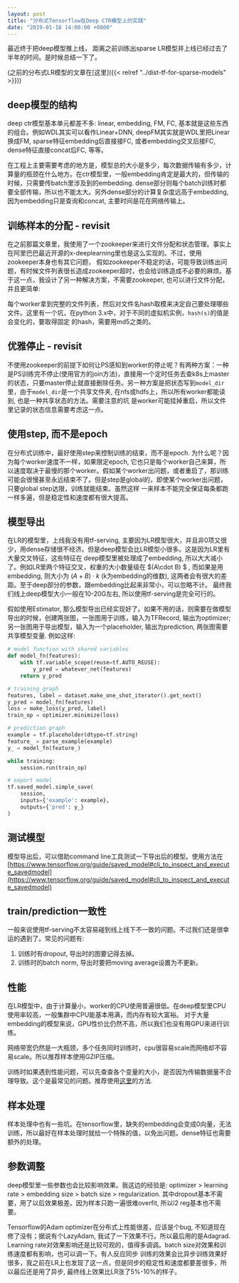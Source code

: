 ```yaml
---
layout: post
title: "分布式Tensorflow在Deep CTR模型上的实践"
date: "2019-01-18 14:00:00 +0800"
---
```


最近终于把deep模型推上线， 距离之前训练出sparse LR模型并上线已经过去了半年的时间。是时候总结一下了。

(之前的分布式LR模型的文章在[这里]({{< relref "../dist-tf-for-sparse-models" >}}))

## deep模型的结构
deep ctr模型基本单元都差不多: linear, embedding, FM, FC, 基本就是这些东西的组合。例如WDL其实可以看作Linear+DNN, deepFM其实就是WDL里把Linear换成FM, sparse特征embedding后直接接FC, 或者embedding交叉后接FC, dense特征直接concat后FC, 等等。

在工程上主要需要考虑的地方是，模型总的大小是多少，每次数据传输有多少，计算量的瓶颈在什么地方。在ctr模型里，一般embedding肯定是最大的，但传输的时候，只需要传batch里涉及到的embedding. dense部分则每个batch训练时都要全部传输，所以也不能太大。另外dense部分的计算复杂度远高于embedding, 因为embedding只是查询和concat, 主要时间是花在网络传输上。

## 训练样本的分配 - revisit

在之前那篇文章里，我使用了一个zookeeper来进行文件分配和状态管理。事实上在阿里巴巴最近开源的x-deeplearning里也是这么实现的。不过，使用zookeeper本身也有其它问题，
假如zookeeper不稳定的话，可能导致训练出问题，有时候文件列表很长造成zookeeper超时，也会给训练造成不必要的麻烦。基于这一点，我设计了另一种解决方案，不需要zookeeper,
也可以进行文件分配，并且更简单:

每个worker拿到完整的文件列表，然后对文件名hash取模来决定自己要处理哪些文件。这里有一个坑，在python 3.x中，对于不同的虚拟机实例，`hash(s)`的值是会变化的，要取得固定
的hash，需要用md5之类的。

## 优雅停止 - revisit

不使用zookeeper的前提下如何让PS感知到worker的停止呢？有两种方案：一种是PS训练完不停止(使用官方的join方法)，直接用一个定时任务去查k8s上master的状态，只要master停止就直接删除任务。另一种方案是把状态写到`model_dir`里，由于`model_dir`是一个共享文件夹, 在nfs或hdfs上，所以所有worker都能读到, 也是一种共享状态的方法。需要注意的坑
是worker可能挂掉重启，所以文件里记录的状态信息需要考虑这一点。

## 使用step, 而不是epoch

在分布式训练中，最好使用step来控制训练的结束，而不是epoch. 为什么呢？因为每个worker速度不一样，如果限定epoch, 它也只是每个worker自己来算，所以速度取决于最慢的那个worker。假如某个worker出问题，或者重启了，那训练可能会很慢甚至永远结束不了。但是step是global的，即使某个worker出问题，只要global step达限，训练就能结束。虽然这样
一来样本不能完全保证每条都跑一样多遍，但是稳定性和速度都有很大提高。

## 模型导出

在LR的模型里，上线我没有用tf-serving, 主要因为LR模型很大，并且非0项又很少，用dense存储很不经济。但是deep模型会比LR模型小很多。这是因为LR里有大量交叉特征，这些特征在
deep模型里被处理成了embedding, 所以大大减小了。例如LR里两个特征交叉，权重的大小数量级在 $(A\cdot B) $ , 而如果是用embedding, 则大小为 $(A+B) \cdot k$ (k为embedding的维数), 这两者会有很大的差距。至于deep部分的参数，跟embedding比起来非常小，可以忽略不计。 最终我们线上deep模型大小一般在10-20G左右, 所以使用tf-serving是完全可行的。

假如使用Estimator, 那么模型导出已经实现好了。如果不用的话，则需要在做模型导出的时候，创建两张图，一张图用于训练，输入为TFRecord, 输出为optimizer; 另一张图用于导出模型，输入为一个placeholder, 输出为prediction, 两张图需要共享模型变量. 例如这样:

```python
# model function with shared variables
def model_fn(features):
    with tf.variable_scope(reuse=tf.AUTO_REUSE):
        y_pred = whatever_net(features)
    return y_pred

# training graph
features, label = dataset.make_one_shot_iterator().get_next()
y_pred = model_fn(features)
loss = make_loss(y_pred, label)
train_op = optimizer.minimize(loss)

# prediction graph
example = tf.placeholder(dtype=tf.string)
feature_ = parse_example(example)
y_ = model_fn(feature_)

while training:
    session.run(train_op)

# export model
tf.saved_model.simple_save(
    session,
    inputs={'example': example},
    outputs={'pred': y_}
)

```

## 测试模型

模型导出后，可以借助command line工具测试一下导出后的模型。使用方法在[https://www.tensorflow.org/guide/saved_model#cli_to_inspect_and_execute_savedmodel](https://www.tensorflow.org/guide/saved_model#cli_to_inspect_and_execute_savedmodel)

## train/prediction一致性

一般来说使用tf-serving不太容易碰到线上线下不一致的问题。不过我们还是很幸运的遇到了。常见的问题有:

1. 训练时有dropout, 导出时的图要记得去掉。
2. 训练时的batch norm, 导出时要把moving average设置为不更新。

## 性能

在LR模型中，由于计算量小，worker的CPU使用普遍很低。在deep模型里CPU使用率较高，一般集群中CPU能基本用满，而内存有较大富裕。
对于大量embedding的模型来说，GPU性价比仍然不高，所以我们也没有用GPU来进行训练。

网络带宽仍然是一大瓶颈，多个任务同时训练时，cpu很容易scale而网络却不容易scale。所以推荐样本使用GZIP压缩。

训练时如果遇到性能问题，可以先查查各个变量的大小，是否因为传输数据量不合理导致。这个是最常见的问题。推荐使用[这里](/debug-dist-tf-ps.html)的方法.


## 样本处理

样本处理中也有一些坑。在tensorflow里，缺失的embedding会变成0向量，无法训练，所以最好在样本处理时就给一个特殊的值，以免出问题。dense特征也需要额外的处理。

## 参数调整

deep模型里一些参数也会比较影响效果。我这边的经验是: optimizer > learning rate > embedding size > batch size > regularization.
其中dropout基本不需要，用了以后效果极差。因为样本只跑一遍很难overfit, 所以l2 reg基本也不需要。

Tensorflow的Adam optimizer在分布式上性能很差，应该是个bug, 不知道现在修了没有；据说有个LazyAdam, 我试了一下效果不行。所以最后用的是Adagrad.
Learning rate对效果影响还是比较可观的，值得多调调。batch size对效果和训练速度都有影响，也可以调一下。有人反应同步
训练的效果会比异步训练效果好很多，我之前在LR上也发现了这一点，但是同步的稳定性和速度都要差很多，所以最后还是用了异步, 最终线上效果比LR涨了5%-10%的样子。